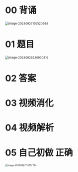 # 00 背诵

<img src="https://cvp.oss-cn-shanghai.aliyuncs.com/202409271505025.png" alt="image-20240927150520984" style="zoom:67%;" />



# 01 题目

<img src="https://cvp.oss-cn-shanghai.aliyuncs.com/202409262209357.png" alt="image-20240926220930316" style="zoom: 67%;" />



# 02 答案



# 03 视频消化





# 04 视频解析



# 05 自己初做 正确

<img src="https://cvp.oss-cn-shanghai.aliyuncs.com/202409271147916.png" alt="image-20240927114737794" style="zoom:50%;" />

